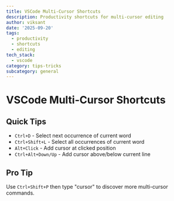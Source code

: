 ```yaml
---
title: VSCode Multi-Cursor Shortcuts
description: Productivity shortcuts for multi-cursor editing
author: viksant
date: '2025-09-20'
tags:
  - productivity
  - shortcuts
  - editing
tech_stack:
  - vscode
category: tips-tricks
subcategory: general
---
```


# VSCode Multi-Cursor Shortcuts

## Quick Tips
- `Ctrl+D` - Select next occurrence of current word
- `Ctrl+Shift+L` - Select all occurrences of current word
- `Alt+Click` - Add cursor at clicked position
- `Ctrl+Alt+Down/Up` - Add cursor above/below current line

## Pro Tip
Use `Ctrl+Shift+P` then type "cursor" to discover more multi-cursor commands.
